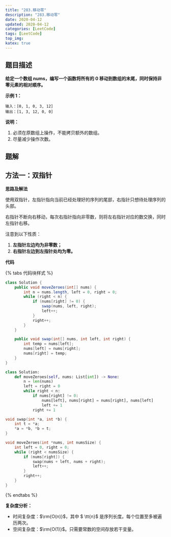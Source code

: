 ```yaml
---
title: "283.移动零"
description: "283.移动零"
date: 2020-04-12
updated: 2020-04-12
categories: [LeetCode]
tags: [LeetCode]
top_img:
katex: true
---
```




## 题目描述

**给定一个数组 nums，编写一个函数将所有的 0 移动到数组的末尾，同时保持非零元素的相对顺序。**

**示例 1：**

```
输入：[0, 1, 0, 3, 12]
输出：[1, 3, 12, 0, 0]
```

**说明：**

1. 必须在原数组上操作，不能拷贝额外的数组。
2. 尽量减少操作次数。



## 题解

## 方法一：双指针

**思路及解法**

使用双指针，左指针指向当前已经处理好的序列的尾部，右指针只想待处理序列的头部。

右指针不断向右移动，每次右指针指向非零数，则将左右指针对应的数交换，同时左指针右移。

注意到以下性质：

1. **左指针左边均为非零数；**
2. **右指针左边到左指针处均为零。**



**代码**

{% tabs 代码块样式 %}
<!-- tab Java -->


```java
class Solution {
    public void moveZeroes(int[] nums) {
        int n = nums.length, left = 0, right = 0;
        while (right < n) {
            if (nums[right] != 0) {
                swap(nums, left, right);
                left++;
            }
            right++;
        }
    }

    public void swap(int[] nums, int left, int right) {
        int temp = nums[left];
        nums[left] = nums[right];
        nums[right] = temp;
    }
}
```


<!-- endtab -->
<!-- tab Python -->


```python
class Solution:
    def moveZeroes(self, nums: List[int]) -> None:
        n = len(nums)
        left = right = 0
        while right < n:
            if nums[right] != 0:
                nums[left], nums[right] = nums[right], nums[left]
                left += 1
            right += 1
```


<!-- endtab -->
<!-- tab C -->


```c
void swap(int *a, int *b) {
    int t = *a;
    *a = *b, *b = t;
}

void moveZeroes(int *nums, int numsSize) {
    int left = 0, right = 0;
    while (right < numsSize) {
        if (nums[right]) {
            swap(nums + left, nums + right);
            left++;
        }
        right++;
    }
}
```


<!-- endtab -->
{% endtabs %}


**复杂度分析：**

- 时间复杂度：$\rm{O(n)}$，其中 $ \tt{n}$ 是序列长度。每个位置至多被遍历两次。
- 空间复杂度：$\rm{O(1)}$。只需要常数的空间存放若干变量。

